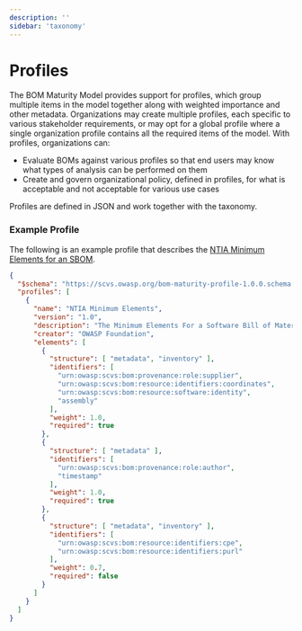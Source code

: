 ```yaml
---
description: ''
sidebar: 'taxonomy'
---
```


# Profiles

The BOM Maturity Model provides support for profiles, which group multiple items in the model together along with 
weighted importance and other metadata. Organizations may create multiple profiles, each specific to various stakeholder 
requirements, or may opt for a global profile where a single organization profile contains all the required items of the 
model. With profiles, organizations can:

- Evaluate BOMs against various profiles so that end users may know what types of analysis can be performed on them
- Create and govern organizational policy, defined in profiles, for what is acceptable and not acceptable for various use cases

Profiles are defined in JSON and work together with the taxonomy.

### Example Profile
The following is an example profile that describes the [NTIA Minimum Elements for an SBOM](https://www.ntia.doc.gov/sites/default/files/publications/sbom_minimum_elements_report_0.pdf).

```json
{
  "$schema": "https://scvs.owasp.org/bom-maturity-profile-1.0.0.schema.json",
  "profiles": [
    {
      "name": "NTIA Minimum Elements",
      "version": "1.0",
      "description": "The Minimum Elements For a Software Bill of Materials (SBOM), Pursuant to Executive Order 14028 on Improving the Nation’s Cybersecurity",
      "creator": "OWASP Foundation",
      "elements": [
        {
          "structure": [ "metadata", "inventory" ],
          "identifiers": [
            "urn:owasp:scvs:bom:provenance:role:supplier",
            "urn:owasp:scvs:bom:resource:identifiers:coordinates",
            "urn:owasp:scvs:bom:resource:software:identity",
            "assembly"
          ],
          "weight": 1.0,
          "required": true
        },
        {
          "structure": [ "metadata" ],
          "identifiers": [
            "urn:owasp:scvs:bom:provenance:role:author",
            "timestamp"
          ],
          "weight": 1.0,
          "required": true
        },
        {
          "structure": [ "metadata", "inventory" ],
          "identifiers": [
            "urn:owasp:scvs:bom:resource:identifiers:cpe",
            "urn:owasp:scvs:bom:resource:identifiers:purl"
          ],
          "weight": 0.7,
          "required": false
        }
      ]
    }
  ]
}
```